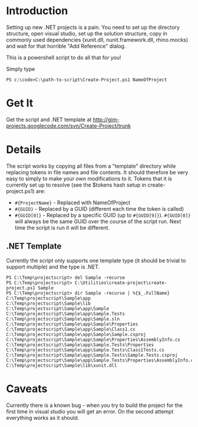 # Introduction #

Setting up new .NET projects is a pain.  You need to set up the directory structure, open visual studio, set up the solution structure, copy in commonly used dependencies (xunit.dll, nunit.framework.dll, rhino.mocks) and wait for that horrible "Add Reference" dialog.

This is a powershell script to do all that for you!

Simply type
```
PS c:\code>C:\path-to-script\Create-Project.ps1 NameOfProject
```

# Get It #

Get the script and .NET template at http://gim-projects.googlecode.com/svn/Create-Project/trunk

# Details #

The script works by copying all files from a "template" directory while replacing tokens in file names and file contents.  It should therefore be very easy to simply to make your own modifications to it.  Tokens that it is currently set up to resolve (see the $tokens hash setup in create-project.ps1) are:
  * `#{ProjectName}` - Replaced with NameOfProject
  * `#{GUID}` - Replaced by a GUID (different each time the token is called)
  * `#{GUID[0]}` - Replaced by a specific GUID (up to `#{GUID[9]}`). `#{GUID[0]}` will always be the same GUID over the course of the script run.  Next time the script is run it will be different.

## .NET Template ##
Currently the script only supports one template type (it should be trivial to support multiple) and the type is .NET.
```
PS C:\Temp\projectscript> del Sample -recurse
PS C:\Temp\projectscript> C:\Utilities\create-project\create-project.ps1 Sample
PS C:\Temp\projectscript> dir Sample -recurse | %{$_.FullName}
C:\Temp\projectscript\Sample\app
C:\Temp\projectscript\Sample\lib
C:\Temp\projectscript\Sample\app\Sample
C:\Temp\projectscript\Sample\app\Sample.Tests
C:\Temp\projectscript\Sample\app\Sample.sln
C:\Temp\projectscript\Sample\app\Sample\Properties
C:\Temp\projectscript\Sample\app\Sample\Class1.cs
C:\Temp\projectscript\Sample\app\Sample\Sample.csproj
C:\Temp\projectscript\Sample\app\Sample\Properties\AssemblyInfo.cs
C:\Temp\projectscript\Sample\app\Sample.Tests\Properties
C:\Temp\projectscript\Sample\app\Sample.Tests\Class1Tests.cs
C:\Temp\projectscript\Sample\app\Sample.Tests\Sample.Tests.csproj
C:\Temp\projectscript\Sample\app\Sample.Tests\Properties\AssemblyInfo.cs
C:\Temp\projectscript\Sample\lib\xunit.dll
```

# Caveats #
Currently there is a known bug - when you try to build the project for the first time in visual studio you will get an error.  On the second attempt everything works as it should.